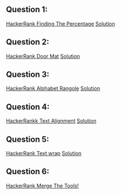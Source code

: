 Question 1:
---------------------
[HackerRank Finding The Percentage](https://www.hackerrank.com/challenges/finding-the-percentage/problem)       [Solution](https://github.com/Avi-1996/100DaysCodeChallenge/blob/master/100DayCode/Day39/Ques1.py)

Question 2:
--------------
[HackerRank Door Mat](https://www.hackerrank.com/challenges/designer-door-mat/problem)          [Solution](https://github.com/Avi-1996/100DaysCodeChallenge/blob/master/100DayCode/Day39/Ques2.py)

Question 3:
-------------
[HackerRank Alphabet Rangole](https://www.hackerrank.com/challenges/alphabet-rangoli/problem)     [Solution](https://github.com/Avi-1996/100DaysCodeChallenge/blob/master/100DayCode/Day39/Ques3.py)

Question 4:
----------------
[HackerRankk Text Alignment](https://www.hackerrank.com/challenges/text-alignment/problem)        [Solution](https://github.com/Avi-1996/100DaysCodeChallenge/blob/master/100DayCode/Day39/Ques4.py) 

Question 5:
-------------
[HackerRank Text wrap](https://www.hackerrank.com/challenges/text-wrap/problem?h_r=next-challenge&h_v=legacy)     [Solution](https://github.com/Avi-1996/100DaysCodeChallenge/blob/master/100DayCode/Day39/Ques4.py)

Question 6:
---------------
[HackerRank Merge The Tools!](https://www.hackerrank.com/challenges/merge-the-tools/problem)
